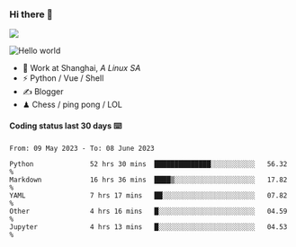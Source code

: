 ### Hi there 👋
![](https://komarev.com/ghpvc/?username=Xuhandsome)


<img src="https://github-readme-stats.vercel.app/api?username=XuHandsome&show_icons=true&theme=merko" alt="Hello world">

<br/>

- 🍻  Work at Shanghai, _A Linux SA_
- ⚡  Python / Vue / Shell
- ✍️  Blogger
- ♟  Chess / ping pong / LOL

#### Coding status last 30 days ⌨️

<!--START_SECTION:waka-->

```text
From: 09 May 2023 - To: 08 June 2023

Python              52 hrs 30 mins  ██████████████░░░░░░░░░░░   56.32 %
Markdown            16 hrs 36 mins  ████▒░░░░░░░░░░░░░░░░░░░░   17.82 %
YAML                7 hrs 17 mins   ██░░░░░░░░░░░░░░░░░░░░░░░   07.82 %
Other               4 hrs 16 mins   █░░░░░░░░░░░░░░░░░░░░░░░░   04.59 %
Jupyter             4 hrs 13 mins   █░░░░░░░░░░░░░░░░░░░░░░░░   04.53 %
```

<!--END_SECTION:waka-->

